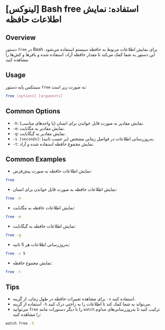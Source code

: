 # [لینوکس] Bash free استفاده: نمایش اطلاعات حافظه

## Overview
دستور `free` در Bash برای نمایش اطلاعات مربوط به حافظه سیستم استفاده می‌شود. این دستور به شما کمک می‌کند تا مقدار حافظه آزاد، استفاده شده و بافرها و کش‌ها را مشاهده کنید.

## Usage
سینتکس پایه دستور `free` به صورت زیر است:

```bash
free [options] [arguments]
```

## Common Options
- `-h`: نمایش مقادیر به صورت قابل خواندن برای انسان (با واحدهای مناسب).
- `-m`: نمایش مقادیر به مگابایت.
- `-g`: نمایش مقادیر به گیگابایت.
- `-s [seconds]`: به‌روزرسانی اطلاعات در فواصل زمانی مشخص (بر حسب ثانیه).
- `-t`: نمایش مجموع حافظه استفاده شده و آزاد.

## Common Examples
- نمایش اطلاعات حافظه به صورت پیش‌فرض:
```bash
free
```

- نمایش اطلاعات حافظه به صورت قابل خواندن برای انسان:
```bash
free -h
```

- نمایش اطلاعات حافظه به مگابایت:
```bash
free -m
```

- نمایش اطلاعات حافظه به گیگابایت:
```bash
free -g
```

- به‌روزرسانی اطلاعات هر 5 ثانیه:
```bash
free -s 5
```

- نمایش مجموع حافظه:
```bash
free -t
```

## Tips
- برای مشاهده تغییرات حافظه در طول زمان، از گزینه `-s` استفاده کنید.
- استفاده از گزینه `-h` می‌تواند به شما کمک کند تا اطلاعات را به راحتی درک کنید.
- می‌توانید `free` را با دیگر دستورات مانند `watch` ترکیب کنید تا به‌روزرسانی‌های مداوم را مشاهده کنید:
```bash
watch free -h
```